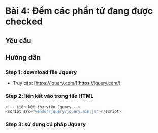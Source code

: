 # Bài 4: Đếm các phần tử đang được checked
## Yêu cầu


## Hướng dẫn
### Step 1: download file Jquery
- Truy cập: [https://jquery.com/](https://jquery.com/)

### Step 2: liên kết vào trong file HTML
```js
<!-- Liên kết thư viện Jquery -->
<script src="vendor/jquery/jquery.min.js"></script>
```

### Step 3: sử dụng cú pháp Jquery

